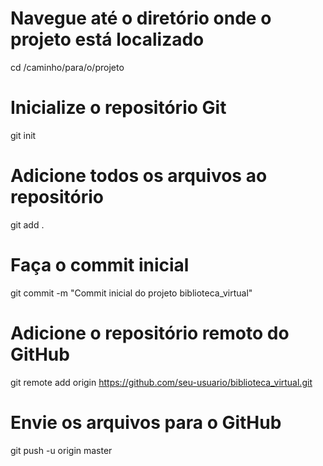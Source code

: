 # Navegue até o diretório onde o projeto está localizado
cd /caminho/para/o/projeto

# Inicialize o repositório Git
git init

# Adicione todos os arquivos ao repositório
git add .

# Faça o commit inicial
git commit -m "Commit inicial do projeto biblioteca_virtual"

# Adicione o repositório remoto do GitHub
git remote add origin https://github.com/seu-usuario/biblioteca_virtual.git

# Envie os arquivos para o GitHub
git push -u origin master
